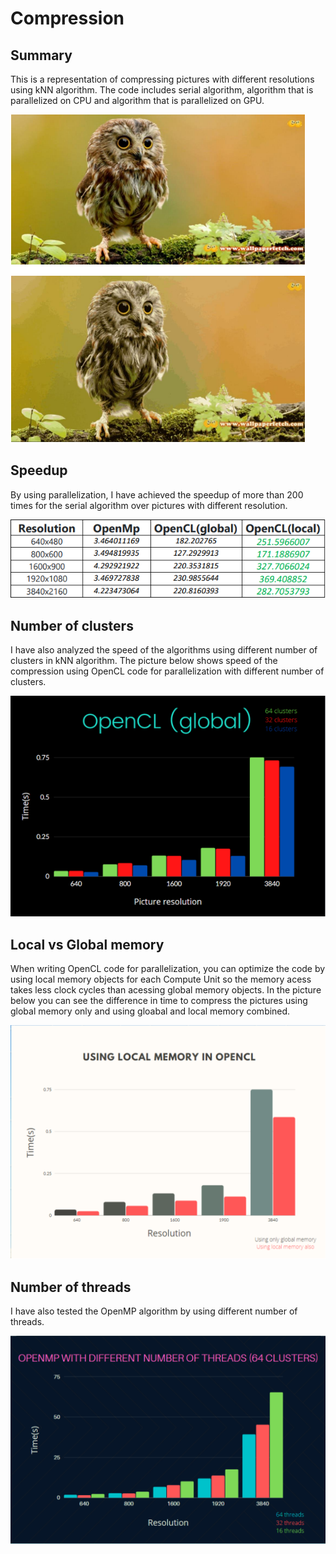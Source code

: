 # Compression
## Summary
This is a representation of compressing pictures with different resolutions using kNN algorithm. The code includes serial algorithm, algorithm that is parallelized on CPU and algorithm that is parallelized on GPU.

![Compression of a 1600x900 picture](compress_difference.png)

## Speedup
By using parallelization, I have achieved the speedup of more than 200 times for the serial algorithm over pictures with different resolution.

![Speedup](speedup.png)

## Number of clusters
I have also analyzed the speed of the algorithms using different number of clusters in kNN algorithm. The picture below shows speed of the compression using OpenCL code for parallelization with different number of clusters.

![Different cluster](cluster_difference.png)

## Local vs Global memory
When writing OpenCL code for parallelization, you can optimize the code by using local memory objects for each Compute Unit so the memory acess takes less clock cycles than acessing global memory objects. In the picture below you can see the difference in time to compress the pictures using global memory only and using gloabal and local memory combined.

![Local vs Global](local_global.png)

## Number of threads
I have also tested the OpenMP algorithm by using different number of threads.

![Thread number](threads.png)
 
